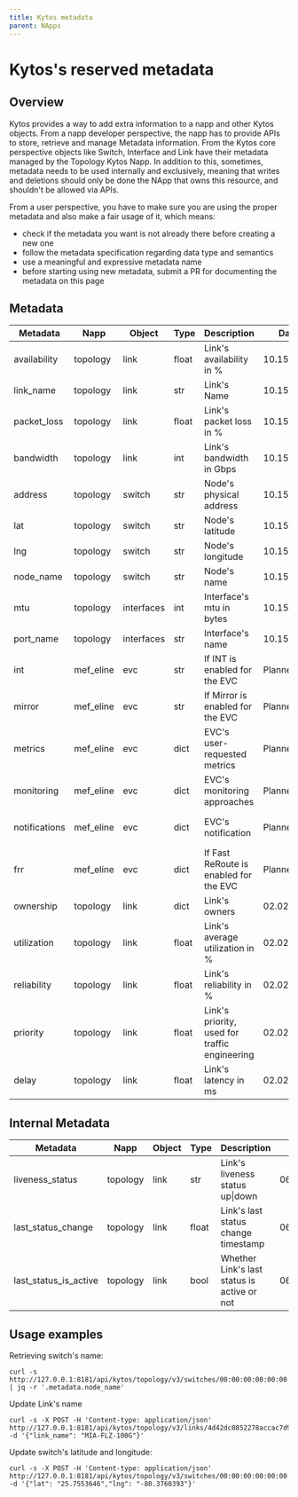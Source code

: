 ```yaml
---
title: Kytos metadata
parent: NApps
---
```

Kytos's reserved metadata
=========================

Overview
--------

Kytos provides a way to add extra information to a
napp and other Kytos objects. From a napp developer
perspective, the napp has to provide APIs to store,
retrieve and manage Metadata information. From the
Kytos core perspective objects like Switch,
Interface and Link have their metadata managed
by the Topology Kytos Napp. In addition to this, 
sometimes, metadata needs to be used internally and exclusively, 
meaning that writes and deletions should only be done the NApp that
owns this resource, and shouldn't be allowed via APIs.

From a user perspective, you have to make sure
you are using the proper metadata and also
make a fair usage of it, which means:

- check if the metadata you want is not already
there before creating a new one
- follow the metadata specification regarding data
type and semantics
- use a meaningful and expressive metadata name
- before starting using new metadata, submit a PR
for documenting the metadata on this page

Metadata
--------

| Metadata            | Napp        | Object     | Type  | Description                                   | Date       | Used by                       |
|---------------------|-------------|------------|-------|-----------------------------------------------|------------|-------------------------------|
| availability        | topology    | link       | float | Link's availability in %                      | 10.15.2021 | sdx napp                      |
| link\_name          | topology    | link       | str   | Link's Name                                   | 10.15.2021 | sdx napp, evc\_manager        |
| packet\_loss        | topology    | link       | float | Link's packet loss in %                       | 10.15.2021 | sdx napp                      |
| bandwidth           | topology    | link       | int   | Link's bandwidth in Gbps                      | 10.15.2021 | sdx napp, pathfinder          |
| address             | topology    | switch     | str   | Node's physical address                       | 10.15.2021 | sdx napp                      |
| lat                 | topology    | switch     | str   | Node's latitude                               | 10.15.2021 | sdx napp, kytos UI            |
| lng                 | topology    | switch     | str   | Node's longitude                              | 10.15.2021 | sdx napp, kytos UI            |
| node\_name          | topology    | switch     | str   | Node's name                                   | 10.15.2021 | sdx napp, evc\_manager        |
| mtu                 | topology    | interfaces | int   | Interface's mtu in bytes                      | 10.15.2021 | sdx napp                      |
| port\_name          | topology    | interfaces | str   | Interface's name                              | 10.15.2021 | sdx napp, evc\_manager        |
| int                 | mef\_eline  | evc        | str   | If INT is enabled for the EVC                 | Planned    | int napp (prototype phase)    |
| mirror              | mef\_eline  | evc        | str   | If Mirror is enabled for the EVC              | Planned    | mirror napp (prototype phase) |
| metrics             | mef\_eline  | evc        | dict  | EVC's user-requested metrics                  | Planned    | mef\_eline                    |
| monitoring          | mef\_eline  | evc        | dict  | EVC's monitoring approaches                   | Planned    | monitoring napp (planned)     |
| notifications       | mef\_eline  | evc        | dict  | EVC's notification                            | Planned    | monitoring napp (planned)     |
| frr                 | mef\_eline  | evc        | dict  | If Fast ReRoute is enabled for the EVC        | Planned    | frr napp (planned)            |
| ownership           | topology    | link       | dict  | Link's owners                                 | 02.02.2022 | pathfinder                    |
| utilization         | topology    | link       | float | Link's average utilization in %               | 02.02.2022 | pathfinder                    |
| reliability         | topology    | link       | float | Link's reliability in %                       | 02.02.2022 | pathfinder                    |
| priority            | topology    | link       | float | Link's priority, used for traffic engineering | 02.02.2022 | pathfinder                    |
| delay               | topology    | link       | float | Link's latency in ms                          | 02.02.2022 | pathfinder                    |


Internal Metadata
-----------------


| Metadata              | Napp        | Object     | Type  | Description                                   | Date       | Used by                       |
|-----------------------|-------------|------------|-------|-----------------------------------------------|------------|-------------------------------|
| liveness_status       | topology    | link       | str   | Link's liveness status  up\|down              | 06.30.22   | topology, core                |
| last_status_change    | topology    | link       | float | Link's last status change timestamp           | 06.30.22   | topology                      |
| last_status_is_active | topology    | link       | bool  | Whether Link's last status is active or not   | 06.30.22   | topology                      |


Usage examples
--------------

Retrieving switch's name:
```
curl -s http://127.0.0.1:8181/api/kytos/topology/v3/switches/00:00:00:00:00:00:00:01/metadata | jq -r '.metadata.node_name'
```

Update Link's name
```
curl -s -X POST -H 'Content-type: application/json' http://127.0.0.1:8181/api/kytos/topology/v3/links/4d42dc0852278accac7d9df15418f6d921db160b13d674029a87cef1b5f67f30/metadata -d '{"link_name": "MIA-FLZ-100G"}'
```

Update switch's latitude and longitude:
```
curl -s -X POST -H 'Content-type: application/json' http://127.0.0.1:8181/api/kytos/topology/v3/switches/00:00:00:00:00:00:00:01/metadata -d '{"lat": "25.7553646","lng": "-80.3760393"}'
```
